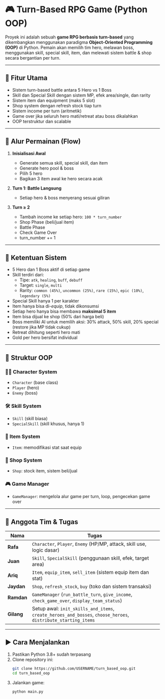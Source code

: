 # 🎮 Turn-Based RPG Game (Python OOP)

Proyek ini adalah sebuah **game RPG berbasis turn-based** yang dikembangkan menggunakan paradigma **Object-Oriented Programming (OOP)** di Python. Pemain akan memilih tim hero, melawan boss, menggunakan skill, special skill, item, dan melewati sistem battle & shop secara bergantian per turn.

---

## 🧩 Fitur Utama

- Sistem turn-based battle antara 5 Hero vs 1 Boss
- Skill dan Special Skill dengan sistem MP, efek area/single, dan rarity
- Sistem item dan equipment (maks 5 slot)
- Shop system dengan refresh stock tiap turn
- Sistem income per turn (aritmetik)
- Game over jika seluruh hero mati/retreat atau boss dikalahkan
- OOP terstruktur dan scalable

---

## 🔁 Alur Permainan (Flow)

1. **Inisialisasi Awal**
   - Generate semua skill, special skill, dan item
   - Generate hero pool & boss
   - Pilih 5 hero
   - Bagikan 3 item awal ke hero secara acak

2. **Turn 1: Battle Langsung**
   - Setiap hero & boss menyerang sesuai giliran

3. **Turn ≥ 2**
   - Tambah income ke setiap hero: `100 * turn_number`
   - Shop Phase (beli/jual item)
   - Battle Phase
   - Check Game Over
   - turn_number += 1

---

## 📜 Ketentuan Sistem

- 5 Hero dan 1 Boss aktif di setiap game
- Skill terdiri dari:
  - Tipe: `atk`, `healing`, `buff`, `debuff`
  - Target: `single`, `multi`
  - Rarity: `common (45%)`, `uncommon (25%)`, `rare (15%)`, `epic (10%)`, `legendary (5%)`
- Special Skill hanya 1 per karakter
- Item hanya bisa di-*equip*, tidak dikonsumsi
- Setiap hero hanya bisa membawa **maksimal 5 item**
- Item bisa dijual ke shop (50% dari harga beli)
- Boss memiliki AI untuk memilih aksi: 30% attack, 50% skill, 20% special (restore jika MP tidak cukup)
- Retreat dihitung seperti hero mati
- Gold per hero bersifat individual

---

## 🧱 Struktur OOP

### 🧍‍♂️ Character System
- `Character` (base class)
- `Player` (hero)
- `Enemy` (boss)

### 🛠️ Skill System
- `Skill` (skill biasa)
- `SpecialSkill` (skill khusus, hanya 1)

### 🎒 Item System
- `Item`: memodifikasi stat saat equip

### 🏪 Shop System
- `Shop`: stock item, sistem beli/jual

### 🎮 Game Manager
- `GameManager`: mengelola alur game per turn, loop, pengecekan game over

---

## 👥 Anggota Tim & Tugas

| Nama    | Tugas                                                                 |
|---------|-----------------------------------------------------------------------|
| **Rafa**    | `Character`, `Player`, `Enemy` (HP/MP, attack, skill use, logic dasar) |
| **Juan**    | `Skill`, `SpecialSkill` (penggunaan skill, efek, target area)         |
| **Ariq**    | `Item`, `equip_item`, `sell_item` (sistem equip item dan stat)        |
| **Jaydan**  | `Shop`, `refresh_stock`, `buy` (toko dan sistem transaksi)            |
| **Ramdan**  | `GameManager` (`run_battle_turn`, `give_income`, `check_game_over`, `display_team_status`)  |
| **Gilang**  | Setup awal: `init_skills_and_items`, `create_heroes_and_bosses`, `choose_heroes`, `distribute_starting_items` |

---

## ▶️ Cara Menjalankan

1. Pastikan Python 3.8+ sudah terpasang
2. Clone repository ini:
   ```bash
   git clone https://github.com/USERNAME/turn_based_oop.git
   cd turn_based_oop
3. Jalankan game:
   ```bash
   python main.py

